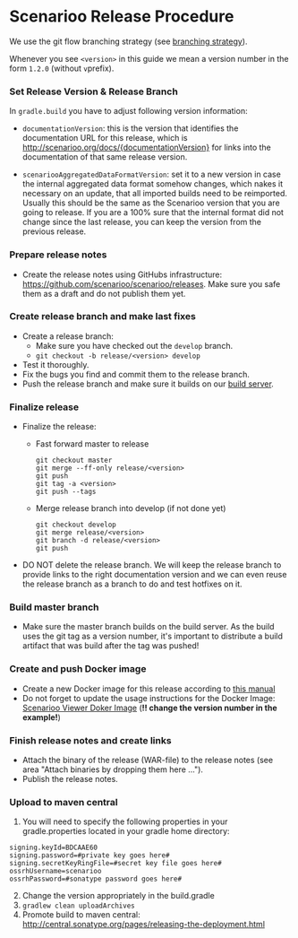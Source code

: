 # Scenarioo Release Procedure

We use the git flow branching strategy (see [branching strategy](Branching-strategy.md)).

Whenever you see `<version>` in this guide we mean a version number in the form `1.2.0` (without `v`prefix).

### Set Release Version & Release Branch

In `gradle.build` you have to adjust following version information:

* `documentationVersion`: this is the version that identifies the documentation URL for this release, which is http://scenarioo.org/docs/{documentationVersion} for links into the documentation of that same release version.

* `scenariooAggregatedDataFormatVersion`: set it to a new version in case the internal aggregated data format somehow changes, which nakes it necessary on an update, that all imported builds need to be reimported. Usually this should be the same as the Scenarioo version that you are going to release. If you are a 100% sure that the internal format did not change since the last release, you can keep the version from the previous release.

### Prepare release notes

* Create the release notes using GitHubs infrastructure: https://github.com/scenarioo/scenarioo/releases. Make sure you safe them as a draft and do not publish them yet.

### Create release branch and make last fixes

* Create a release branch:
  * Make sure you have checked out the `develop` branch.
  * `git checkout -b release/<version> develop`
* Test it thoroughly.
* Fix the bugs you find and commit them to the release branch.
* Push the release branch and make sure it builds on our [build server](Build-Server).

### Finalize release

* Finalize the release:
  * Fast forward master to release
    ```
    git checkout master
    git merge --ff-only release/<version>
    git push
    git tag -a <version>
    git push --tags
    ```
  * Merge release branch into develop (if not done yet)
    ```
    git checkout develop
    git merge release/<version>
    git branch -d release/<version>
    git push
    ```

* DO NOT delete the release branch. We will keep the release branch to provide links to the right documentation version
  and we can even reuse the release branch as a branch to do and test hotfixes on it.

### Build master branch

* Make sure the master branch builds on the build server. As the build uses the git tag as a version number,
 it's important to distribute a build artifact that was build after the tag was pushed!

### Create and push Docker image

* Create a new Docker image for this release according to [this manual](Building-the-Docker-Image)
* Do not forget to update the usage instructions for the Docker Image:     
    [Scenarioo Viewer Doker Image](../setup/Scenarioo-Viewer-Docker-Image.md) 
    (**!! change the version number in the example!**)

### Finish release notes and create links
* Attach the binary of the release (WAR-file) to the release notes (see area "Attach binaries by dropping them here ...").
* Publish the release notes.


### Upload to maven central
1. You will need to specify the following properties in your gradle.properties located in your gradle home directory:

```
signing.keyId=BDCAAE60
signing.password=#private key goes here#
signing.secretKeyRingFile=#secret key file goes here#
ossrhUsername=scenarioo
ossrhPassword=#sonatype password goes here#
```

2. Change the version appropriately in the build.gradle
3. `gradlew clean uploadArchives`
4. Promote build to maven central:
http://central.sonatype.org/pages/releasing-the-deployment.html
